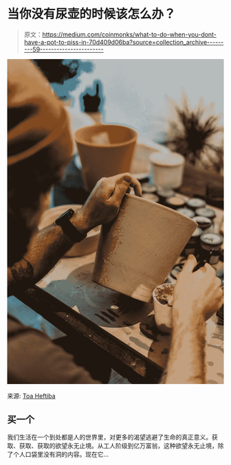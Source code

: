 # 当你没有尿壶的时候该怎么办？

> 原文：<https://medium.com/coinmonks/what-to-do-when-you-dont-have-a-pot-to-piss-in-70d409d06ba?source=collection_archive---------59----------------------->

![](img/f3c6dce197f1c05e3e35bd49f04b0574.png)

来源: [Toa Heftiba](https://unsplash.com/@heftiba)

## 买一个

我们生活在一个到处都是人的世界里，对更多的渴望逃避了生命的真正意义。获取、获取、获取的欲望永无止境。从工人阶级到亿万富翁，这种欲望永无止境，除了个人口袋里没有洞的内容。现在它…